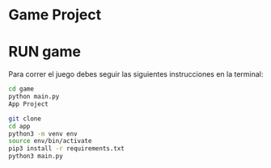 # Game Project

# RUN game
Para correr el juego debes seguir las siguientes instrucciones en la terminal:

```sh
cd game
python main.py
App Project

git clone
cd app
python3 -m venv env
source env/bin/activate
pip3 install -r requirements.txt
python3 main.py